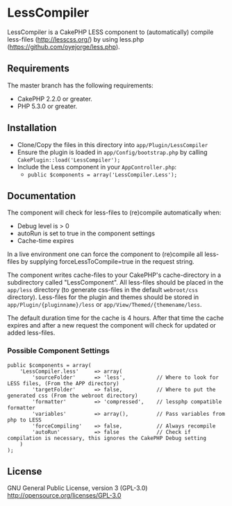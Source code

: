 # LessCompiler

LessCompiler is a CakePHP LESS component to (automatically) compile less-files (http://lesscss.org/) by using less.php (https://github.com/oyejorge/less.php).

## Requirements

The master branch has the following requirements:

* CakePHP 2.2.0 or greater.
* PHP 5.3.0 or greater.

## Installation

* Clone/Copy the files in this directory into `app/Plugin/LessCompiler`
* Ensure the plugin is loaded in `app/Config/bootstrap.php` by calling `CakePlugin::load('LessCompiler');`
* Include the Less component in your `AppController.php`:
   * `public $components = array('LessCompiler.Less');`

## Documentation

The component will check for less-files to (re)compile automatically when:
 * Debug level is > 0
 * autoRun is set to true in the component settings
 * Cache-time expires

In a live environment one can force the component to (re)compile all less-files by supplying forceLessToCompile=true in the request string.

The component writes cache-files to your CakePHP's cache-directory in a subdirectory called "LessComponent".
All less-files should be placed in the `app/less` directory (to generate css-files in the default `webroot/css` directory).
Less-files for the plugin and themes should be stored in `app/Plugin/{pluginname}/less` or `app/View/Themed/{themename/less`.

The default duration time for the cache is 4 hours.
After that time the cache expires and after a new request the component will check for updated or added less-files.

### Possible Component Settings
	public $components = array(
		'LessCompiler.less' 	=> array(
			'sourceFolder' 		=> 'less', 			// Where to look for LESS files, (From the APP directory)
       		'targetFolder' 		=> false, 			// Where to put the generated css (From the webroot directory)
			'formatter' 		=> 'compressed',	// lessphp compatible formatter
			'variables' 		=> array(),			// Pass variables from php to LESS
			'forceCompiling' 	=> false,			// Always recompile
			'autoRun' 			=> false			// Check if compilation is necessary, this ignores the CakePHP Debug setting
		)
	);

## License
GNU General Public License, version 3 (GPL-3.0)
http://opensource.org/licenses/GPL-3.0
